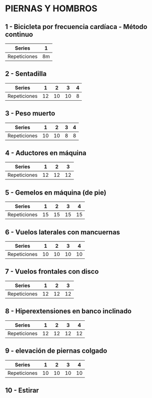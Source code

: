 # PIERNAS Y HOMBROS

## 1 - Bicicleta por frecuencia cardíaca - Método continuo
| Series | 1 |
|----------|----------|
| Repeticiones | 8m|
## 2 - Sentadilla
| Series | 1 | 2 | 3 | 4 |
|----------|----------|----------|----------|----------|
| Repeticiones | 12 | 10 | 10 | 8 |
## 3 - Peso muerto
| Series | 1 | 2 | 3 | 4 |
|----------|----------|----------|----------|----------|
| Repeticiones | 10 | 10 | 8 | 8 |
## 4 - Aductores en máquina
| Series | 1 | 2 | 3 |
|----------|----------|----------|----------|
| Repeticiones | 12 | 12 | 12 |
## 5 - Gemelos en máquina (de pie)
| Series | 1 | 2 | 3 | 4 |
|----------|----------|----------|----------|----------|
| Repeticiones | 15 | 15 | 15 | 15 |
## 6 - Vuelos laterales con mancuernas
| Series | 1 | 2 | 3 | 4 |
|----------|----------|----------|----------|----------|
| Repeticiones | 10 | 10 | 10 | 10 |
## 7 - Vuelos frontales con disco
| Series | 1 | 2 | 3 |
|----------|----------|----------|----------|
| Repeticiones | 12 | 12 | 12 |
## 8 - Hiperextensiones en banco inclinado
| Series | 1 | 2 | 3 | 4 |
|----------|----------|----------|----------|----------|
| Repeticiones | 12 | 12 | 12 | 12 |
## 9 - elevación de piernas colgado
| Series | 1 | 2 | 3 | 4 |
|----------|----------|----------|----------|----------|
| Repeticiones | 10 | 10 | 10 | 10 |
## 10 - Estirar
